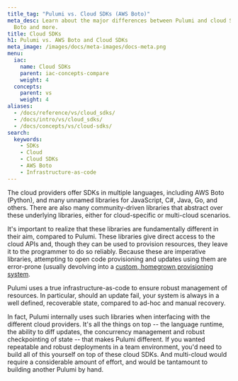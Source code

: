 ```yaml
---
title_tag: "Pulumi vs. Cloud SDKs (AWS Boto)"
meta_desc: Learn about the major differences between Pulumi and cloud SDKs like AWS
  Boto and more.
title: Cloud SDKs
h1: Pulumi vs. AWS Boto and Cloud SDKs
meta_image: /images/docs/meta-images/docs-meta.png
menu:
  iac:
    name: Cloud SDKs
    parent: iac-concepts-compare
    weight: 4
  concepts:
    parent: vs
    weight: 4
aliases:
  - /docs/reference/vs/cloud_sdks/
  - /docs/intro/vs/cloud_sdks/
  - /docs/concepts/vs/cloud-sdks/
search:
  keywords:
    - SDKs
    - Cloud
    - Cloud SDKs
    - AWS Boto
    - Infrastructure-as-code
---
```


The cloud providers offer SDKs in multiple languages, including AWS Boto (Python), and many unnamed libraries for
JavaScript, C#, Java, Go, and others. There are also many community-driven libraries that abstract over these
underlying libraries, either for cloud-specific or multi-cloud scenarios.

It's important to realize that these libraries are fundamentally different in their aim, compared to Pulumi. These
libraries give direct access to the cloud APIs and, though they can be used to provision resources, they leave it to
the programmer to do so reliably. Because these are imperative libraries, attempting to open code provisioning and
updates using them are error-prone (usually devolving into a [custom, homegrown provisioning system](/docs/concepts/vs/custom/).

Pulumi uses a true infrastructure-as-code to ensure robust management of resources. In particular, should an update
fail, your system is always in a well defined, recoverable state, compared to ad-hoc and manual recovery.

In fact, Pulumi internally uses such libraries when interfacing with the different cloud providers. It's all the
things on top -- the language runtime, the ability to diff updates, the concurrency management and robust checkpointing
of state -- that makes Pulumi different. If you wanted repeatable and robust deployments in a team environment, you'd
need to build all of this yourself on top of these cloud SDKs. And multi-cloud would require a considerable amount of
effort, and would be tantamount to building another Pulumi by hand.
